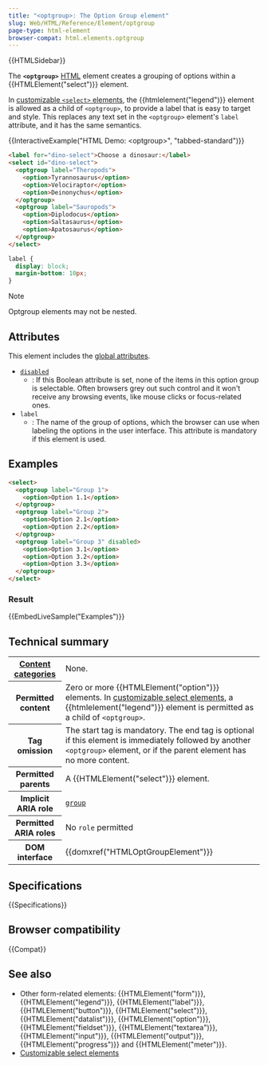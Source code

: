 ```yaml
---
title: "<optgroup>: The Option Group element"
slug: Web/HTML/Reference/Element/optgroup
page-type: html-element
browser-compat: html.elements.optgroup
---
```


{{HTMLSidebar}}

The **`<optgroup>`** [HTML](/en-US/docs/Web/HTML) element creates a grouping of options within a {{HTMLElement("select")}} element.

In [customizable `<select>` elements](/en-US/docs/Learn_web_development/Extensions/Forms/Customizable_select), the {{htmlelement("legend")}} element is allowed as a child of `<optgroup>`, to provide a label that is easy to target and style. This replaces any text set in the `<optgroup>` element's `label` attribute, and it has the same semantics.

{{InteractiveExample("HTML Demo: &lt;optgroup&gt;", "tabbed-standard")}}

```html interactive-example
<label for="dino-select">Choose a dinosaur:</label>
<select id="dino-select">
  <optgroup label="Theropods">
    <option>Tyrannosaurus</option>
    <option>Velociraptor</option>
    <option>Deinonychus</option>
  </optgroup>
  <optgroup label="Sauropods">
    <option>Diplodocus</option>
    <option>Saltasaurus</option>
    <option>Apatosaurus</option>
  </optgroup>
</select>
```

```css interactive-example
label {
  display: block;
  margin-bottom: 10px;
}
```

> [!NOTE]
> Optgroup elements may not be nested.

## Attributes

This element includes the [global attributes](/en-US/docs/Web/HTML/Reference/Global_attributes).

- [`disabled`](/en-US/docs/Web/HTML/Reference/Attributes/disabled)
  - : If this Boolean attribute is set, none of the items in this option group is selectable. Often browsers grey out such control and it won't receive any browsing events, like mouse clicks or focus-related ones.
- `label`
  - : The name of the group of options, which the browser can use when labeling the options in the user interface. This attribute is mandatory if this element is used.

## Examples

```html
<select>
  <optgroup label="Group 1">
    <option>Option 1.1</option>
  </optgroup>
  <optgroup label="Group 2">
    <option>Option 2.1</option>
    <option>Option 2.2</option>
  </optgroup>
  <optgroup label="Group 3" disabled>
    <option>Option 3.1</option>
    <option>Option 3.2</option>
    <option>Option 3.3</option>
  </optgroup>
</select>
```

### Result

{{EmbedLiveSample("Examples")}}

## Technical summary

<table class="properties">
  <tbody>
    <tr>
      <th scope="row">
        <a href="/en-US/docs/Web/HTML/Content_categories"
          >Content categories</a
        >
      </th>
      <td>None.</td>
    </tr>
    <tr>
      <th scope="row">Permitted content</th>
      <td>Zero or more {{HTMLElement("option")}} elements. In <a href="/en-US/docs/Learn_web_development/Extensions/Forms/Customizable_select">customizable select elements</a>, a {{htmlelement("legend")}} element is permitted as a child of <code>&lt;optgroup&gt;</code>.</td>
    </tr>
    <tr>
      <th scope="row">Tag omission</th>
      <td>
        The start tag is mandatory. The end tag is optional if this element is
        immediately followed by another <code>&#x3C;optgroup></code> element, or
        if the parent element has no more content.
      </td>
    </tr>
    <tr>
      <th scope="row">Permitted parents</th>
      <td>A {{HTMLElement("select")}} element.</td>
    </tr>
    <tr>
      <th scope="row">Implicit ARIA role</th>
      <td><a href="/en-US/docs/Web/Accessibility/ARIA/Reference/Roles/group_role"><code>group</code></a></td>
    </tr>
    <tr>
      <th scope="row">Permitted ARIA roles</th>
      <td>No <code>role</code> permitted</td>
    </tr>
    <tr>
      <th scope="row">DOM interface</th>
      <td>{{domxref("HTMLOptGroupElement")}}</td>
    </tr>
  </tbody>
</table>

## Specifications

{{Specifications}}

## Browser compatibility

{{Compat}}

## See also

- Other form-related elements: {{HTMLElement("form")}}, {{HTMLElement("legend")}}, {{HTMLElement("label")}}, {{HTMLElement("button")}}, {{HTMLElement("select")}}, {{HTMLElement("datalist")}}, {{HTMLElement("option")}}, {{HTMLElement("fieldset")}}, {{HTMLElement("textarea")}}, {{HTMLElement("input")}}, {{HTMLElement("output")}}, {{HTMLElement("progress")}} and {{HTMLElement("meter")}}.
- [Customizable select elements](/en-US/docs/Learn_web_development/Extensions/Forms/Customizable_select)
